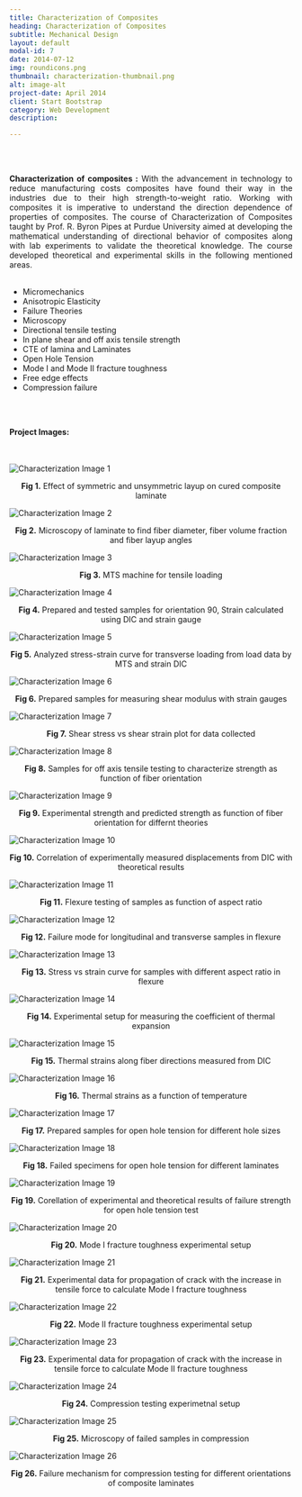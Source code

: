 ```yaml
---
title: Characterization of Composites
heading: Characterization of Composites
subtitle: Mechanical Design
layout: default
modal-id: 7
date: 2014-07-12
img: roundicons.png
thumbnail: characterization-thumbnail.png
alt: image-alt
project-date: April 2014
client: Start Bootstrap
category: Web Development
description: 

---
```

<br>
<br>
<div style="text-align: justify">

<b>Characterization of composites :</b>  With the advancement in technology to reduce manufacturing costs composites have found their way in the industries due to their high strength-to-weight ratio. Working with composites it is imperative to understand the direction dependence of properties of composites. The course of Characterization of Composites taught by Prof. R. Byron Pipes at Purdue University aimed at developing the mathematical understanding of directional behavior of composites along with lab experiments to validate the theoretical knowledge. The course developed theoretical and experimental skills in the following mentioned areas.
<br>
<br>
 <ul>
  <li>Micromechanics</li>
  <li>Anisotropic Elasticity</li>
  <li>Failure Theories</li>
  <li>Microscopy</li>
  <li>Directional tensile testing</li>
  <li>In plane shear and off axis tensile strength</li>
  <li>CTE of lamina and Laminates</li>
  <li>Open Hole Tension</li>
  <li>Mode I and Mode II fracture toughness</li>
  <li>Free edge effects</li>
  <li>Compression failure</li>
</ul> 


<br>
<br>

<b>Project Images:</b>
<br>
<br>
<br>
<div class="row">
<div class="col-md-6 col-md-offset-3">
<img src="img/portfolio/characterization/1.png" class="img-responsive img-centered" alt="Characterization Image 1">
<p class="text-muted" align = "center"><b> Fig 1.</b> Effect of symmetric and unsymmetric layup on cured composite laminate</p>

<img src="img/portfolio/characterization/2.png" class="img-responsive img-centered" alt="Characterization Image 2">
<p class="text-muted" align = "center"><b> Fig 2.</b> Microscopy of laminate to find fiber diameter, fiber volume fraction and fiber layup angles</p>

<img src="img/portfolio/characterization/3.png" class="img-responsive img-centered" alt="Characterization Image 3">
<p class="text-muted" align = "center"><b> Fig 3.</b> MTS machine for tensile loading</p>

<img src="img/portfolio/characterization/4.png" class="img-responsive img-centered" alt="Characterization Image 4">
<p class="text-muted" align = "center"><b> Fig 4.</b> Prepared and tested samples for orientation 90, Strain calculated using DIC and strain gauge</p>

<img src="img/portfolio/characterization/5.png" class="img-responsive img-centered" alt="Characterization Image 5">
<p class="text-muted" align = "center"><b> Fig 5.</b> Analyzed stress-strain curve for transverse loading from load data by MTS and strain DIC</p>

<img src="img/portfolio/characterization/6.png" class="img-responsive img-centered" alt="Characterization Image 6">
<p class="text-muted" align = "center"><b> Fig 6.</b> Prepared samples for measuring shear modulus with strain gauges </p>

<img src="img/portfolio/characterization/7.png" class="img-responsive img-centered" alt="Characterization Image 7">
<p class="text-muted" align = "center"><b> Fig 7.</b> Shear stress vs shear strain plot for data collected </p>

<img src="img/portfolio/characterization/8.png" class="img-responsive img-centered" alt="Characterization Image 8">
<p class="text-muted" align = "center"><b> Fig 8.</b> Samples for off axis tensile testing to characterize strength as function of fiber orientation </p>

<img src="img/portfolio/characterization/9.png" class="img-responsive img-centered" alt="Characterization Image 9">
<p class="text-muted" align = "center"><b> Fig 9.</b> Experimental strength and predicted strength as function of fiber orientation for differnt theories </p>

<img src="img/portfolio/characterization/10.png" class="img-responsive img-centered" alt="Characterization Image 10">
<p class="text-muted" align = "center"><b> Fig 10.</b> Correlation of experimentally measured displacements from DIC with theoretical results</p>

<img src="img/portfolio/characterization/11.png" class="img-responsive img-centered" alt="Characterization Image 11">
<p class="text-muted" align = "center"><b> Fig 11.</b> Flexure testing of samples as function of aspect ratio</p>

<img src="img/portfolio/characterization/12.png" class="img-responsive img-centered" alt="Characterization Image 12">
<p class="text-muted" align = "center"><b> Fig 12.</b> Failure mode for longitudinal and transverse samples in flexure </p>

<img src="img/portfolio/characterization/13.png" class="img-responsive img-centered" alt="Characterization Image 13">
<p class="text-muted" align = "center"><b> Fig 13.</b> Stress vs strain curve for samples with different aspect ratio in flexure </p>

<img src="img/portfolio/characterization/14.png" class="img-responsive img-centered" alt="Characterization Image 14">
<p class="text-muted" align = "center"><b> Fig 14.</b> Experimental setup for measuring the coefficient of thermal expansion </p>

<img src="img/portfolio/characterization/15.png" class="img-responsive img-centered" alt="Characterization Image 15">
<p class="text-muted" align = "center"><b> Fig 15.</b> Thermal strains along fiber directions measured from DIC </p>

<img src="img/portfolio/characterization/16.png" class="img-responsive img-centered" alt="Characterization Image 16">
<p class="text-muted" align = "center"><b> Fig 16.</b> Thermal strains as a function of temperature</p>

<img src="img/portfolio/characterization/17.png" class="img-responsive img-centered" alt="Characterization Image 17">
<p class="text-muted" align = "center"><b> Fig 17.</b> Prepared samples for open hole tension for different hole sizes</p>

<img src="img/portfolio/characterization/18.png" class="img-responsive img-centered" alt="Characterization Image 18">
<p class="text-muted" align = "center"><b> Fig 18.</b> Failed specimens for open hole tension for different laminates</p>

<img src="img/portfolio/characterization/19.png" class="img-responsive img-centered" alt="Characterization Image 19">
<p class="text-muted" align = "center"><b> Fig 19.</b> Corellation of experimental and theoretical results of failure strength for open hole tension test </p>

<img src="img/portfolio/characterization/20.png" class="img-responsive img-centered" alt="Characterization Image 20">
<p class="text-muted" align = "center"><b> Fig 20.</b> Mode I fracture toughness experimental setup</p>

<img src="img/portfolio/characterization/21.png" class="img-responsive img-centered" alt="Characterization Image 21">
<p class="text-muted" align = "center"><b> Fig 21.</b> Experimental data for propagation of crack with the increase in tensile force to calculate Mode I fracture toughness</p>

<img src="img/portfolio/characterization/22.png" class="img-responsive img-centered" alt="Characterization Image 22">
<p class="text-muted" align = "center"><b> Fig 22.</b> Mode II fracture toughness experimental setup </p>

<img src="img/portfolio/characterization/23.png" class="img-responsive img-centered" alt="Characterization Image 23">
<p class="text-muted" align = "center"><b> Fig 23.</b> Experimental data for propagation of crack with the increase in tensile force to calculate Mode II fracture toughness</p>

<img src="img/portfolio/characterization/24.png" class="img-responsive img-centered" alt="Characterization Image 24">
<p class="text-muted" align = "center"><b> Fig 24.</b> Compression testing experimetnal setup</p>

<img src="img/portfolio/characterization/25.png" class="img-responsive img-centered" alt="Characterization Image 25">
<p class="text-muted" align = "center"><b> Fig 25.</b> Microscopy of failed samples in compression</p>

<img src="img/portfolio/characterization/26.png" class="img-responsive img-centered" alt="Characterization Image 26">
<p class="text-muted" align = "center"><b> Fig 26.</b> Failure mechanism for compression testing for different orientations of composite laminates</p>
</div>



</div>
</div>


